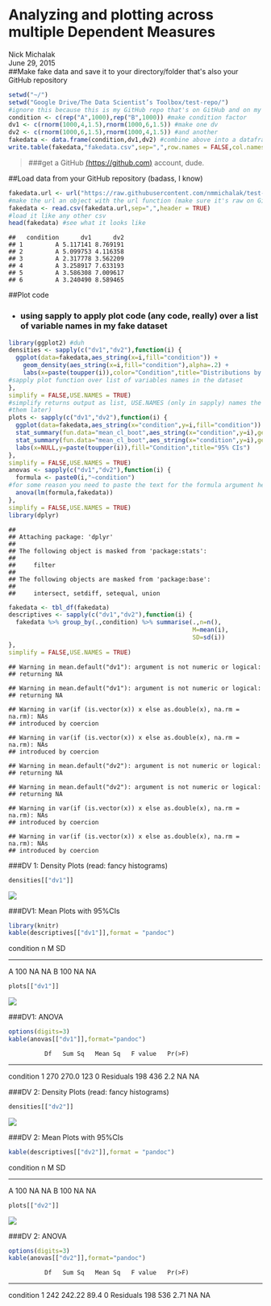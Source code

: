 # Analyzing and plotting across multiple Dependent Measures
Nick Michalak  
June 29, 2015  
##Make fake data and save it to your directory/folder that's also your GitHub repository

```r
setwd("~/")
setwd("Google Drive/The Data Scientist’s Toolbox/test-repo/")
#ignore this because this is my GitHub repo that's on GitHub and on my computer
condition <- c(rep("A",1000),rep("B",1000)) #make condition factor
dv1 <- c(rnorm(1000,4,1.5),rnorm(1000,6,1.5)) #make one dv
dv2 <- c(rnorm(1000,6,1.5),rnorm(1000,4,1.5)) #and another
fakedata <- data.frame(condition,dv1,dv2) #combine above into a dataframe
write.table(fakedata,"fakedata.csv",sep=",",row.names = FALSE,col.names = TRUE) #save as a csv
```

> ###get a GitHub [(https://github.com)](https://github.com/) account, dude.

##Load data from your GitHub repository (badass, I know)

```r
fakedata.url <- url("https://raw.githubusercontent.com/nmmichalak/test-repo/master/fakedata.csv")
#make the url an object with the url function (make sure it's raw on GitHub)
fakedata <- read.csv(fakedata.url,sep=",",header = TRUE)
#load it like any other csv
head(fakedata) #see what it looks like
```

```
##   condition      dv1      dv2
## 1         A 5.117141 8.769191
## 2         A 5.099753 4.116358
## 3         A 2.317778 3.562209
## 4         A 3.258917 7.633193
## 5         A 3.586308 7.009617
## 6         A 3.240490 8.589465
```

##Plot code
* ### using sapply to apply plot code (any code, really) over a list of variable names in my fake dataset


```r
library(ggplot2) #duh
densities <- sapply(c("dv1","dv2"),function(i) {
  ggplot(data=fakedata,aes_string(x=i,fill="condition")) +
    geom_density(aes_string(x=i,fill="condition"),alpha=.2) +
    labs(x=paste(toupper(i)),color="Condition",title="Distributions by Condition")
#sapply plot function over list of variables names in the dataset
},
simplify = FALSE,USE.NAMES = TRUE)
#simplify returns output as list, USE.NAMES (only in sapply) names the objects in the list (nice for calling
#them later)
plots <- sapply(c("dv1","dv2"),function(i) {
  ggplot(data=fakedata,aes_string(x="condition",y=i,fill="condition")) +
  stat_summary(fun.data="mean_cl_boot",aes_string(x="condition",y=i),geom="bar") +
  stat_summary(fun.data="mean_cl_boot",aes_string(x="condition",y=i),geom="errorbar",width=.2) +
  labs(x=NULL,y=paste(toupper(i)),fill="Condition",title="95% CIs")
},
simplify = FALSE,USE.NAMES = TRUE)
anovas <- sapply(c("dv1","dv2"),function(i) {
  formula <- paste0(i,"~condition")
#for some reason you need to paste the text for the formula argument here
  anova(lm(formula,fakedata))
},
simplify = FALSE,USE.NAMES = TRUE)
library(dplyr)
```

```
## 
## Attaching package: 'dplyr'
## 
## The following object is masked from 'package:stats':
## 
##     filter
## 
## The following objects are masked from 'package:base':
## 
##     intersect, setdiff, setequal, union
```

```r
fakedata <- tbl_df(fakedata)
descriptives <- sapply(c("dv1","dv2"),function(i) {
  fakedata %>% group_by(.,condition) %>% summarise(.,n=n(),
                                                   M=mean(i),
                                                   SD=sd(i))
},
simplify = FALSE,USE.NAMES = TRUE)
```

```
## Warning in mean.default("dv1"): argument is not numeric or logical:
## returning NA
```

```
## Warning in mean.default("dv1"): argument is not numeric or logical:
## returning NA
```

```
## Warning in var(if (is.vector(x)) x else as.double(x), na.rm = na.rm): NAs
## introduced by coercion
```

```
## Warning in var(if (is.vector(x)) x else as.double(x), na.rm = na.rm): NAs
## introduced by coercion
```

```
## Warning in mean.default("dv2"): argument is not numeric or logical:
## returning NA
```

```
## Warning in mean.default("dv2"): argument is not numeric or logical:
## returning NA
```

```
## Warning in var(if (is.vector(x)) x else as.double(x), na.rm = na.rm): NAs
## introduced by coercion
```

```
## Warning in var(if (is.vector(x)) x else as.double(x), na.rm = na.rm): NAs
## introduced by coercion
```

###DV 1: Density Plots (read: fancy histograms)

```r
densities[["dv1"]]
```

![](downloading_and_analyzing_data_from_your_GitHub_files/figure-html/unnamed-chunk-4-1.png) 

###DV1: Mean Plots with 95%CIs

```r
library(knitr)
kable(descriptives[["dv1"]],format = "pandoc")
```



condition      n  M    SD 
----------  ----  ---  ---
A            100  NA   NA 
B            100  NA   NA 

```r
plots[["dv1"]]
```

![](downloading_and_analyzing_data_from_your_GitHub_files/figure-html/unnamed-chunk-5-1.png) 

###DV1: ANOVA

```r
options(digits=3)
kable(anovas[["dv1"]],format="pandoc")
```

              Df   Sum Sq   Mean Sq   F value   Pr(>F)
----------  ----  -------  --------  --------  -------
condition      1      270     270.0       123        0
Residuals    198      436       2.2        NA       NA

###DV 2: Density Plots (read: fancy histograms)

```r
densities[["dv2"]]
```

![](downloading_and_analyzing_data_from_your_GitHub_files/figure-html/unnamed-chunk-7-1.png) 

###DV 2: Mean Plots with 95%CIs

```r
kable(descriptives[["dv2"]],format = "pandoc")
```



condition      n  M    SD 
----------  ----  ---  ---
A            100  NA   NA 
B            100  NA   NA 

```r
plots[["dv2"]]
```

![](downloading_and_analyzing_data_from_your_GitHub_files/figure-html/unnamed-chunk-8-1.png) 

###DV 2: ANOVA

```r
options(digits=3)
kable(anovas[["dv2"]],format="pandoc")
```

              Df   Sum Sq   Mean Sq   F value   Pr(>F)
----------  ----  -------  --------  --------  -------
condition      1      242    242.22      89.4        0
Residuals    198      536      2.71        NA       NA
